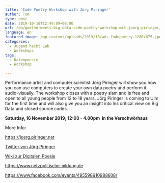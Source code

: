 ```yaml
---
title: 'Code Poetry Workshop with Jörg Piringer'
author: Tom
type: post
date: 2019-10-16T12:49:09+00:00
url: /en/goethe-meets-big-data-code-poetry-workshop-mit-joerg-piringer/
language: en
featured_image: /wp-content/uploads/2019/10/ads_Codepoetry-1200x675.jpg
categories:
  - Jugend hackt Lab
  - Workshops
tags:
  - Datenpoesie
  - Workshop

---
```

Performance artist and computer scientist Jörg Piringer will show you how you can use computers to create your own data poetry and perform it audio-visually. The workshop closes with a poetry slam and is free and open to all young people from 12 to 18 years. Jörg Piringer is coming to Ulm for the first time and will also give you an insight into his critical view on Big Data and closed source codes.

**Saturday, 16 November 2019; 12:00 - 4.00pm  in the Verschwörhaus**

More Info:

https://joerg.piringer.net

[Twitter von Jörg Piringer][1]

[Wiki zur Digitalen Poesie][2]

<https://www.netzpolitische-bildung.de>

<https://www.facebook.com/events/495598910988608/>

 [1]: https://twitter.com/jpiringer
 [2]: https://de.wikipedia.org/wiki/Digitale_Poesie
